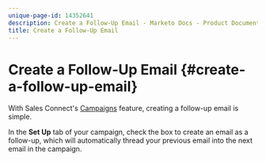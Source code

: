 ```yaml
---
unique-page-id: 14352641
description: Create a Follow-Up Email - Marketo Docs - Product Documentation
title: Create a Follow-Up Email
---
```


# Create a Follow-Up Email {#create-a-follow-up-email}

With Sales Connect's [Campaigns](http://docs.marketo.com/display/TEST/Campaigns) feature, creating a follow-up email is simple.

In the **Set Up** tab of your campaign, check the box to create an email as a follow-up, which will automatically thread your previous email into the next email in the campaign.

